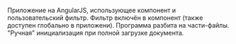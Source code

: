 Приложение на AngularJS, использующее компонент и пользовательский фильтр.
Фильтр включён в компонент (также доступен глобально в приложени).
Программа разбита на части-файлы.
"Ручная" инициализация при полной загрузке документа.